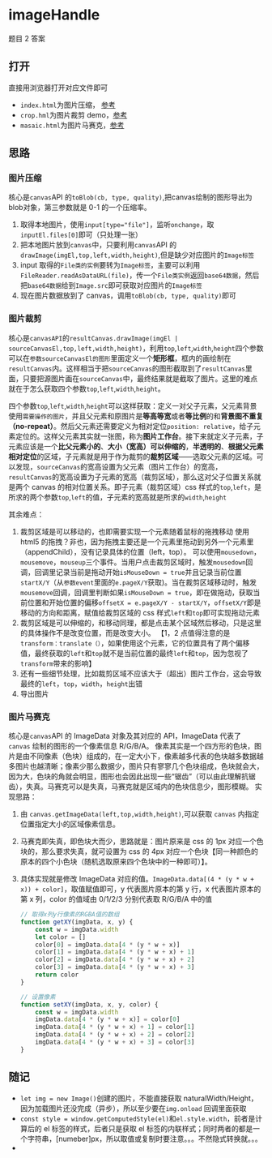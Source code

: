 # imageHandle

题目 2 答案

## 打开

直接用浏览器打开对应文件即可

-   `index.html`为图片压缩， [参考](https://segmentfault.com/a/1190000023486410)
-   `crop.hml`为图片裁剪 demo，[参考](https://juejin.cn/post/6860024132730519560#heading-5)
-   `masaic.html`为图片马赛克，[参考](https://www.cnblogs.com/liugang-vip/p/5442878.html)

## 思路

### 图片压缩

核心是`canvas`API 的`toBlob(cb, type, quality)`,把canvas绘制的图形导出为blob对象，第三参数就是 0-1 的一个压缩率。

1.  取得本地图片，使用`input[type="file"]`，监听`onchange`，取`inputEl.files[0]`即可（只处理一张）
2.  把本地图片放到`canvas`中，只要利用`canvas`API 的`drawImage(imgEl,top,left,width,height)`,但是缺少对应图片的`Image标签`
3.  input 取得的`File类的实例`要转为`Image标签`，主要可以利用`FileReader.readAsDataURL(file)`，传一个`File类实例`返回`base64数据`，然后把`base64数据`给到`Image.src`即可获取对应图片的`Image标签`
4.  现在图片数据放到了 canvas，调用`toBlob(cb, type, quality)`即可

### 图片裁剪

 核心是`canvasAPI`的`resultCanvas.drawImage(imgEl | sourceCanvasEl,top,left,width,height)`，利用`top`,`left`,`width`,`height`四个参数可以在`参数sourceCanvasEl的图形`里面定义一个**矩形框**，框内的画绘制在`resultCanvas`内。这样相当于把`sourceCanvas`的图形截取到了`resultCanvas`里面，只要把源图片画在`sourceCanvas`中，最终结果就是截取了图片。这里的难点就在于怎么获取四个参数`top`,`left`,`width`,`height`。

 四个参数`top`,`left`,`width`,`height`可以这样获取：定义一对父子元素，父元素背景使用`需要操作的图片`，并且父元素和原图片是**等高等宽**或者**等比例**的和**背景图不重复（no-repeat）**。然后父元素还需要定义为相对定位`position: relative`，给子元素定位的。这样父元素其实就一张图，称为**图片工作台**。接下来就定义子元素，子元素应该是一个**比父元素小的**、**大小（宽高）可以伸缩的**，**半透明的**、**根据父元素相对定位**的区域，子元素就是用于作为裁剪的**裁剪区域**——选取父元素的区域。可以发现，`sourceCanvas`的宽高设置为父元素（图片工作台）的宽高，`resultCanvas`的宽高设置为子元素的宽高（裁剪区域），那么这对父子位置关系就是两个 canvas 的相对位置关系。即子元素（裁剪区域）css 样式的`top`,`left`，是所求的两个参数`top`,`left`的值，子元素的宽高就是所求的`width`,`height`

其余难点：

1.  裁剪区域是可以移动的，也即需要实现一个元素随着鼠标的拖拽移动
    使用 html5 的拖拽？非也，因为拖拽主要还是一个元素里拖动到另外一个元素里（appendChild），没有记录具体的位置（left，top）。
    可以使用`mousedown`，`mousemove`，`mouseup`三个事件。当用户点击裁剪区域时，触发`mousedown`回调，回调里记录当前是拖动开始`isMouseDown = true`并且记录当前位置`startX/Y`（从`参数event`里面的`e.pageX/Y`获取)。当在裁剪区域移动时，触发`mousemove`回调，回调里判断如果`isMouseDown = true`，即在做拖动，获取当前位置和开始位置的偏移`offsetX = e.pageX/Y - startX/Y`，`offsetX/Y`即是移动的方向和距离，赋值给裁剪区域的 css 样式`left`和`top`即可实现拖动元素
2.  裁剪区域是可以伸缩的，和移动同理，都是点击某个区域然后移动，只是这里的具体操作不是改变位置，而是改变大小。
    【1，2 点值得注意的是`transform：translate（）`，如果使用这个元素，它的位置具有了两个偏移值，最终获取的`left`和`top`就不是当前位置的最终`left`和`top`，因为忽视了`transform`带来的影响】
3.  还有一些细节处理，比如裁剪区域不应该大于（超出）图片工作台，这会导致最终的`left`，`top`，`width`，`height`出错
4.  导出图片

### 图片马赛克

核心是`canvas`API 的 ImageData 对象及其对应的 API，ImageData 代表了 `canvas` 绘制的图形的一个像素信息 R/G/B/A。
像素其实是一个四方形的色块，图片是由不同像素（色块）组成的，在一定大小下，像素越多代表的色块越多数据越多图片也越清晰；像素少那么数据少，图片只有寥寥几个色块组成，色块就会大，因为大，色块的角就会明显，图形也会因此出现一些“锯齿”（可以由此理解抗锯齿），失真。马赛克可以是失真，马赛克就是区域内的色块信息少，图形模糊。
实现思路：

1. 由 `canvas.getImageData(left,top,width,height)`,可以获取 `canvas` 内指定位置指定大小的区域像素信息。
2. 马赛克即失真，即色块大而少，思路就是：图片原来是 css 的 1px 对应一个色块的，那么要求失真，就可设置为 css 的 4px 对应一个色块【同一种颜色的原本的四个小色块（随机选取原来四个色块中的一种即可）】。
3. 具体实现就是修改 ImageData 对应的值。`ImageData.data[(4 * (y * w + x)) + color]`，取值赋值即可，y 代表图片原本的第 y 行，x 代表图片原本的第 x 列，color 的值域由 0/1/2/3 分别代表取 R/G/B/A 中的值

    ```js
    // 取得x列y行像素的RGBA值的数组
    function getXY(imgData, x, y) {
        const w = imgData.width
        let color = []
        color[0] = imgData.data[4 * (y * w + x)]
        color[1] = imgData.data[4 * (y * w + x) + 1]
        color[2] = imgData.data[4 * (y * w + x) + 2]
        color[3] = imgData.data[4 * (y * w + x) + 3]
        return color
    }

    // 设置像素
    function setXY(imgData, x, y, color) {
        const w = imgData.width
        imgData.data[4 * (y * w + x)] = color[0]
        imgData.data[4 * (y * w + x) + 1] = color[1]
        imgData.data[4 * (y * w + x) + 2] = color[2]
        imgData.data[4 * (y * w + x) + 3] = color[3]
    }
    ```

## 随记

-   `let img = new Image()`创建的图片，不能直接获取 naturalWidth/Height，因为加载图片还没完成（异步），所以至少要在`img.onload` 回调里面获取
-   `const style = window.getComputedStyle(el)`和`el.style.width`，前者是计算后的 el 标签的样式，后者只是获取 el 标签的内联样式；同时两者的都是一个字符串，[numeber]px，所以取值或复制时要注意。。。不然隐式转换就。。。
-

